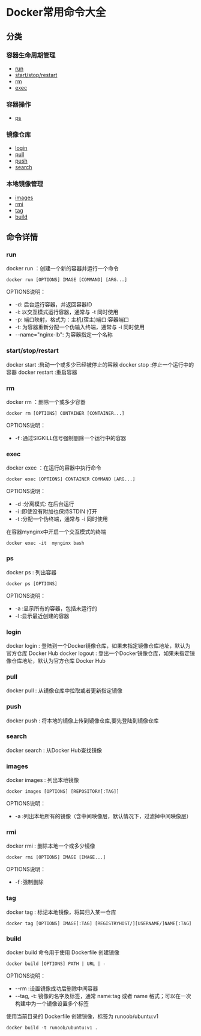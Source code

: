 # Docker常用命令大全

## 分类
### 容器生命周期管理

- [run](#run)
- [start/stop/restart](#startstoprestart)
- [rm](#rm)
- [exec](#exec)

### 容器操作

- [ps](#ps)

### 镜像仓库

- [login](#login)
- [pull](#pull)
- [push](#push)
- [search](#search)

### 本地镜像管理

- [images](#images)
- [rmi](#rmi)
- [tag](#tag)
- [build](#build)

## 命令详情

### run

docker run ：创建一个新的容器并运行一个命令

    docker run [OPTIONS] IMAGE [COMMAND] [ARG...]

OPTIONS说明：

- -d: 后台运行容器，并返回容器ID
- -i: 以交互模式运行容器，通常与 -t 同时使用
- -p: 端口映射，格式为：主机(宿主)端口:容器端口
- -t: 为容器重新分配一个伪输入终端，通常与 -i 同时使用
- --name="nginx-lb": 为容器指定一个名称

### start/stop/restart

docker start :启动一个或多少已经被停止的容器
docker stop :停止一个运行中的容器
docker restart :重启容器

### rm

docker rm ：删除一个或多少容器

    docker rm [OPTIONS] CONTAINER [CONTAINER...]

OPTIONS说明：

- -f :通过SIGKILL信号强制删除一个运行中的容器

### exec

docker exec ：在运行的容器中执行命令

    docker exec [OPTIONS] CONTAINER COMMAND [ARG...]

OPTIONS说明：
- -d :分离模式: 在后台运行
- -i :即使没有附加也保持STDIN 打开
- -t :分配一个伪终端，通常与 -i 同时使用

在容器mynginx中开启一个交互模式的终端

    docker exec -it  mynginx bash

### ps

docker ps : 列出容器

    docker ps [OPTIONS]

OPTIONS说明：
- -a :显示所有的容器，包括未运行的
- -l :显示最近创建的容器

### login

docker login : 登陆到一个Docker镜像仓库，如果未指定镜像仓库地址，默认为官方仓库 Docker Hub
docker logout : 登出一个Docker镜像仓库，如果未指定镜像仓库地址，默认为官方仓库 Docker Hub

### pull

docker pull : 从镜像仓库中拉取或者更新指定镜像

### push

docker push : 将本地的镜像上传到镜像仓库,要先登陆到镜像仓库

### search

docker search : 从Docker Hub查找镜像

### images

docker images : 列出本地镜像

    docker images [OPTIONS] [REPOSITORY[:TAG]]

OPTIONS说明：

- -a :列出本地所有的镜像（含中间映像层，默认情况下，过滤掉中间映像层）

### rmi

docker rmi : 删除本地一个或多少镜像

    docker rmi [OPTIONS] IMAGE [IMAGE...]

OPTIONS说明：

- -f :强制删除

### tag

docker tag : 标记本地镜像，将其归入某一仓库

    docker tag [OPTIONS] IMAGE[:TAG] [REGISTRYHOST/][USERNAME/]NAME[:TAG]

### build

docker build 命令用于使用 Dockerfile 创建镜像

    docker build [OPTIONS] PATH | URL | -

OPTIONS说明：

- --rm :设置镜像成功后删除中间容器
- --tag, -t: 镜像的名字及标签，通常 name:tag 或者 name 格式；可以在一次构建中为一个镜像设置多个标签

使用当前目录的 Dockerfile 创建镜像，标签为 runoob/ubuntu:v1

    docker build -t runoob/ubuntu:v1 . 
